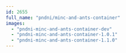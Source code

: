 ```yaml
---
id: 2655
full_name: "pndni/minc-and-ants-container"
images: 
  - "pndni-minc-and-ants-container-dev"
  - "pndni-minc-and-ants-container-1.0.1"
  - "pndni-minc-and-ants-container-1.1.0"
---
```

